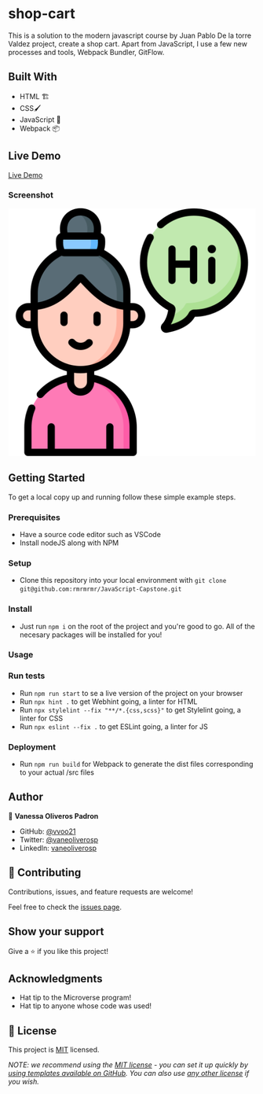 # shop-cart
This is a solution to the modern javascript course by Juan Pablo De la torre Valdez project, create a shop cart. Apart from JavaScript, I use a few new processes and tools, Webpack Bundler, GitFlow.

## Built With

- HTML 🏗️
- CSS🖌️
- JavaScript 🤖
- Webpack 📦

## Live Demo

[Live Demo](https://rmrmrmr.github.io/JavaScript-Capstone/dist/)

### Screenshot

![Desktop Version](./src/images/hi.png)

## Getting Started

To get a local copy up and running follow these simple example steps.

### Prerequisites
- Have a source code editor such as VSCode
- Install nodeJS along with NPM

### Setup
- Clone this repository into your local environment with `git clone git@github.com:rmrmrmr/JavaScript-Capstone.git`

### Install
- Just run `npm i` on the root of the project and you're good to go. All of the necesary packages will be installed for you!

### Usage

### Run tests
- Run `npm run start` to se a live version of the project on your browser
- Run `npx hint .` to get Webhint going, a linter for HTML
- Run `npx stylelint --fix "**/*.{css,scss}"` to get Stylelint going, a linter for CSS
- Run `npx eslint --fix .` to get ESLint going, a linter for JS

### Deployment
- Run `npm run build` for Webpack to generate the dist files corresponding to your actual /src files

## Author

👤 **Vanessa Oliveros Padron**

- GitHub: [@vvoo21](https://github.com/vvoo21)
- Twitter: [@vaneoliverosp](https://twitter.com/vaneoliverosp)
- LinkedIn: [vaneoliverosp](https://www.linkedin.com/in/vaneoliverosp/)

## 🤝 Contributing

Contributions, issues, and feature requests are welcome!

Feel free to check the [issues page](../../issues/).

## Show your support

Give a ⭐️ if you like this project!

## Acknowledgments

- Hat tip to the Microverse program!
- Hat tip to anyone whose code was used!


## 📝 License

This project is [MIT](./LICENSE) licensed.

_NOTE: we recommend using the [MIT license](https://choosealicense.com/licenses/mit/) - you can set it up quickly by [using templates available on GitHub](https://docs.github.com/en/communities/setting-up-your-project-for-healthy-contributions/adding-a-license-to-a-repository). You can also use [any other license](https://choosealicense.com/licenses/) if you wish._
